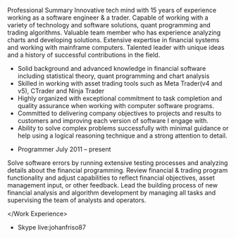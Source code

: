 Professional Summary
Innovative tech mind with 15 years of experience working as a software engineer & a trader. Capable of working with a variety of technology and software solutions, quant programming and trading algorithms. Valuable team member who has experience analyzing charts and developing solutions. Extensive expertise in financial systems and working with mainframe computers. Talented leader with unique ideas and a history of successful contributions in the field.


<Skills>
 
 - Solid background and advanced knowledge in financial software including statistical theory, quant programming and chart analysis
 - Skilled in working with asset trading tools such as Meta Trader(v4 and v5), CTrader and Ninja Trader
 - Highly organized with exceptional commitment to task completion and quality assurance when working with computer software programs.
 - Committed to delivering company objectives to projects and results to customers and improving each version of software I engage with.
 - Ability to solve complex problems successfully with minimal guidance or help using a logical reasoning technique and a strong attention to detail.

</Skills>

<Work Experience>
 
 - Programmer				July 2011 – present

Solve software errors by running extensive testing processes and analyzing details about the financial programming.
Review financial & trading program functionality and adjust capabilities to reflect financial objectives, asset management input, or other feedback.
Lead the building process of new financial analysis and algorithm development by managing all tasks and supervising the team of analysts and operators.

</Work Experience>

<Contact>
 
 - Skype
   				live:johanfriso87
